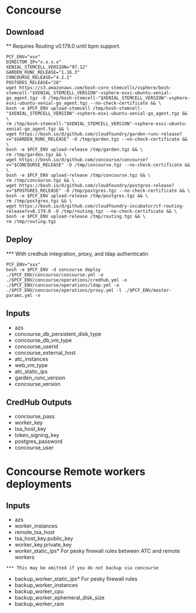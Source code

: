 # Concourse
## Download
** Requires Routing v0.179.0 until bpm support.
```
PCF_ENV="xxx"
DIRECTOR_IP="x.x.x.x"
XENIAL_STEMCELL_VERSION="97.12"
GARDEN_RUNC_RELEASE="1.16.3"
CONCOURSE_RELEASE="4.2.1"
POSTGRES_RELEASE="28"
wget https://s3.amazonaws.com/bosh-core-stemcells/vsphere/bosh-stemcell-"$XENIAL_STEMCELL_VERSION"-vsphere-esxi-ubuntu-xenial-go_agent.tgz -O /tmp/bosh-stemcell-"$XENIAL_STEMCELL_VERSION"-vsphere-esxi-ubuntu-xenial-go_agent.tgz --no-check-certificate && \
bosh -e $PCF_ENV upload-stemcell /tmp/bosh-stemcell-"$XENIAL_STEMCELL_VERSION"-vsphere-esxi-ubuntu-xenial-go_agent.tgz && \
rm /tmp/bosh-stemcell-"$XENIAL_STEMCELL_VERSION"-vsphere-esxi-ubuntu-xenial-go_agent.tgz && \
wget https://bosh.io/d/github.com/cloudfoundry/garden-runc-release?v="$GARDEN_RUNC_RELEASE" -O /tmp/garden.tgz --no-check-certificate && \
bosh -e $PCF_ENV upload-release /tmp/garden.tgz && \
rm /tmp/garden.tgz && \
wget https://bosh.io/d/github.com/concourse/concourse?v="$CONCOURSE_RELEASE" -O /tmp/concourse.tgz --no-check-certificate && \
bosh -e $PCF_ENV upload-release /tmp/concourse.tgz && \
rm /tmp/concourse.tgz && \
wget https://bosh.io/d/github.com/cloudfoundry/postgres-release?v="$POSTGRES_RELEASE" -O /tmp/postgres.tgz --no-check-certificate && \
bosh -e $PCF_ENV upload-release /tmp/postgres.tgz && \
rm /tmp/postgres.tgz && \
wget https://bosh.io/d/github.com/cloudfoundry-incubator/cf-routing-release?v=0.179.0 -O /tmp/routing.tgz --no-check-certificate && \
bosh -e $PCF_ENV upload-release /tmp/routing.tgz && \
rm /tmp/routing.tgz
```

## Deploy
*** With credhub integration, proxy, and ldap authenticatin
```
PCF_ENV="xxx"
bosh -e $PCF_ENV -d concourse deploy ./$PCF_ENV/concourse/concourse.yml -o ./$PCF_ENV/concourse/operations/credhub.yml -o ./$PCF_ENV/concourse/operations/ldap.yml -o ./$PCF_ENV/concourse/operations/proxy.yml -l ./$PCF_ENV/master-params.yml -n
```

## Inputs
- azs
- concourse_db_persistent_disk_type
- concourse_db_vm_type
- concourse_userid
- concourse_external_host
- atc_instances
- web_vm_type
- atc_static_ips
- garden_runc_version
- concourse_version

## CredHub Outputs
- concourse_pass
- worker_key
- tsa_host_key
- token_signing_key
- postgres_password
- concourse_user

# Concourse Remote workers deployments
## Inputs
- azs
- worker_instances
- remote_tsa_host
- tsa_host_key.public_key
- worker_key.private_key
- worker_static_ips* For pesky firewall rules between ATC and remote workers

```*** This may be omitted if you do not backup via concourse```

- backup_worker_static_ips* For pesky firewall rules
- backup_worker_instances
- backup_worker_cpu
- backup_worker_ephemeral_disk_size
- backup_worker_ram
